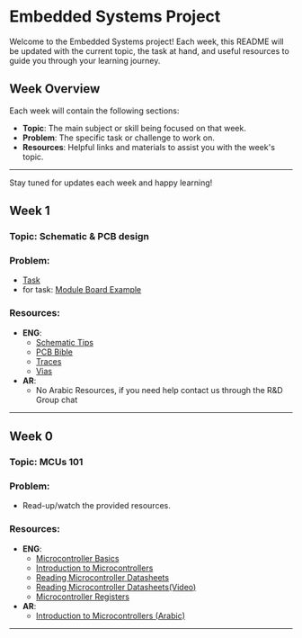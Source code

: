 # Embedded Systems Project

Welcome to the Embedded Systems project! Each week, this README will be updated with the current topic, the task at hand, and useful resources to guide you through your learning journey.

## Week Overview

Each week will contain the following sections:
- **Topic**: The main subject or skill being focused on that week.
- **Problem**: The specific task or challenge to work on.
- **Resources**: Helpful links and materials to assist you with the week's topic.

---
Stay tuned for updates each week and happy learning!

## Week 1

### Topic: Schematic & PCB design

### Problem: 
- [Task](https://github.com/PoeQulta/MP_RD_plan/tree/main/Embedded/PCB_DESIGN_TASK.pdf)
- for task: [Module Board Example](https://makerselectronics.com/product/l293d-2-channel-dc-motor-driver-module)

### Resources:
- **ENG**:
  - [Schematic Tips](https://www.youtube.com/watch?v=ywBPm7TMpfk)
  - [PCB Bible](https://www.scs.stanford.edu/~zyedidia/docs/pcb/pcb_tutorial.pdf)
  - [Traces](https://www.youtube.com/watch?v=xEVntmYLARw)
  - [Vias](https://www.youtube.com/watch?v=WPT96w3eLAM&list=PLXSyc11qLa1YhVCZ5xWPuPsE5MkgEy5TF&index=26)
- **AR**:
  - No Arabic Resources, if you need help contact us through the R&D Group chat
---




## Week 0

### Topic: MCUs 101

### Problem: 
- Read-up/watch the provided resources.

### Resources:
- **ENG**:
  - [Microcontroller Basics](https://www.youtube.com/watch?v=LnzuMJLZRdU)
  - [Introduction to Microcontrollers](https://www.allaboutcircuits.com/technical-articles/what-is-a-microcontroller-introduction-component-characteristics-component/)
  - [Reading Microcontroller Datasheets](https://www.allaboutcircuits.com/technical-articles/how-to-read-a-microcontroller-datasheet-introduction-and-first-steps2/)
  - [Reading Microcontroller Datasheets(Video)](https://www.youtube.com/watch?v=1EXXqWweTkI)
  - [Microcontroller Registers](https://www.youtube.com/watch?v=tBq3sO1Z-7o&list=PLNyfXcjhOAwOF-7S-ZoW2wuQ6Y-4hfjMR&index=1)
- **AR**:
  - [Introduction to Microcontrollers (Arabic)](https://www.youtube.com/watch?v=tfvtvwaKiYQ&list=PLoiqjtgvXf9e2VJk8GWEXwECPM_7JRwkE)

---


